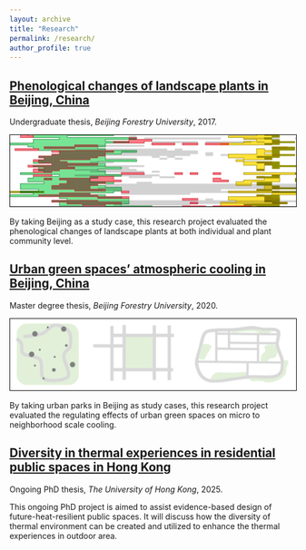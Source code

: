 ```yaml
---
layout: archive
title: "Research"
permalink: /research/
author_profile: true
---
```



[Phenological changes of landscape plants in Beijing, China](/research/2017-Phenology)
----

Undergraduate thesis, <i>Beijing Forestry University</i>, 2017.

<img src="/images/PhenoMap.jpg" alt="icon" style="width: 700px; height: auto; border: 1px solid black;"/>

By taking Beijing as a study case, this research project evaluated the phenological changes of landscape plants at both individual and plant community level.


[Urban green spaces’ atmospheric cooling in Beijing, China](/research/2020-UGScooling)
----

Master degree thesis, <i>Beijing Forestry University</i>, 2020.

<img src="/images/2020UGS.jpg" alt="icon" style="width: 700px; height: auto; border: 1px solid black;"/>

By taking urban parks in Beijing as study cases, this research project evaluated the regulating effects of urban green spaces on micro to neighborhood scale cooling.


[Diversity in thermal experiences in residential public spaces in Hong Kong](/research/2025-dOTC)
----

Ongoing PhD thesis, <i>The University of Hong Kong</i>, 2025.

This ongoing PhD project is aimed to assist evidence-based design of future-heat-resilient public spaces. It will discuss how the diversity of thermal environment can be created and utilized to enhance the thermal experiences in outdoor area.